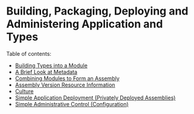 # Building, Packaging, Deploying and Administering Application and Types 

Table of contents:
- [Building Types into a Module](Building%20Types%20into%20a%20Module.md)
- [A Brief Look at Metadata](A%20Brief%20Look%20at%20Metadata.md)
- [Combining Modules to Form an Assembly](Combining%20Modules%20to%20Form%20an%20Assembly.md)
- [Assembly Version Resource Information](Assembly%20Version%20Resource%20Information.md)
- [Culture](Culture.md)
- [Simple Application Deployment (Privately Deployed Assemblies)](Simple%20Application%20Deployment%20(Privately%20Deployed%20Assemblies).md)
- [Simple Administrative Control (Configuration)](Simple%20Administrative%20Control%20(Configuration).md)